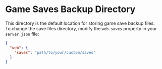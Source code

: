 # Game Saves Backup Directory

This directory is the default location for storing game save backup files.  
To change the save files directory, modify the `web.saves` property in your `server.json` file:

```json
{
  "web": {
    "saves": "path/to/your/custom/saves"
  }
}
```